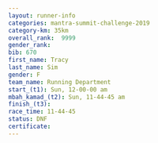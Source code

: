 ```yaml
---
layout: runner-info 
categories: mantra-summit-challenge-2019 
category-km: 35km 
overall_rank:  9999
gender_rank: 
bib: 670
first_name: Tracy
last_name: Sim
gender: F
team_name: Running Department
start_(t1): Sun, 12-00-00 am
mbah_kamad_(t2): Sun, 11-44-45 am
finish_(t3): 
race_time: 11-44-45
status: DNF
certificate: 
---
```

